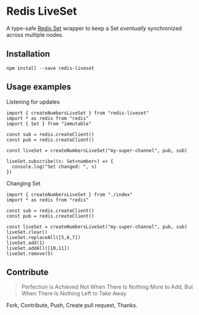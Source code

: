 Redis LiveSet
=============

A type-safe [Redis Set](https://redis.io/topics/data-types#sets) wrapper 
to keep a Set _eventually_ synchronized across multiple nodes.


## Installation

```$bash
npm install --save redis-liveset
```

## Usage examples

Listening for updates

```$typescript
import { createNumbersLiveSet } from "redis-liveset"
import * as redis from "redis"
import { Set } from "immutable"

const sub = redis.createClient()
const pub = redis.createClient()

const liveSet = createNumbersLiveSet("my-super-channel", pub, sub)

liveSet.subscribe((s: Set<number>) => {
  console.log("Set changed: ", s)
})
```

Changing Set

```$typescript
import { createNumbersLiveSet } from "./index"
import * as redis from "redis"

const sub = redis.createClient()
const pub = redis.createClient()

const liveSet = createNumbersLiveSet("my-super-channel", pub, sub)
liveSet.clear()
liveSet.replaceAll([5,6,7])
liveSet.add(1)
liveSet.addAll([10,11])
liveSet.remove(5)
```

## Contribute

> Perfection is Achieved Not When There Is Nothing More to Add, 
> But When There Is Nothing Left to Take Away

Fork, Contribute, Push, Create pull request, Thanks. 
